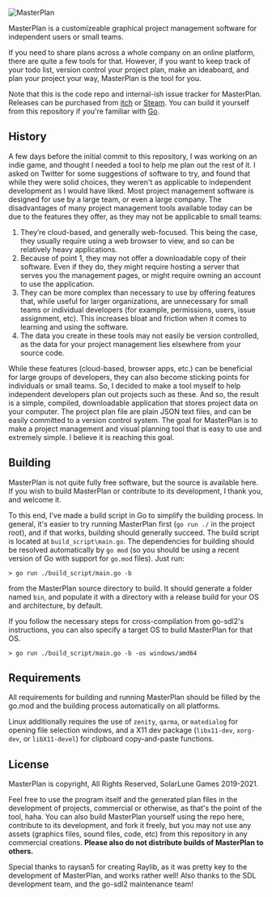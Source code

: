 ![MasterPlan](https://img.itch.zone/aW1hZ2UvNTAxNDc3LzcyMTg3MDAucG5n/original/i2wVmP.png)

MasterPlan is a customizeable graphical project management software for independent users or small teams. 

If you need to share plans across a whole company on an online platform, there are quite a few tools for that. However, if you want to keep track of your todo list, version control your project plan, make an ideaboard, and plan your project your way, MasterPlan is the tool for you.

Note that this is the code repo and internal-ish issue tracker for MasterPlan. Releases can be purchased from [itch](https://solarlune.itch.io/masterplan) or [Steam](https://store.steampowered.com/app/1269310/MasterPlan/). You can build it yourself from this repository if you're familiar with [Go](https://golang.org/).

## History

A few days before the initial commit to this repository, I was working on an indie game, and thought I needed a tool to help me plan out the rest of it. I asked on Twitter for some suggestions of software to try, and found that while they were solid choices, they weren't as applicable to independent development as I would have liked. Most project management software is designed for use by a large team, or even a large company. The disadvantages of many project management tools available today can be due to the features they offer, as they may not be applicable to small teams:

1) They’re cloud-based, and generally web-focused. This being the case, they usually require using a web browser to view, and so can be relatively heavy applications.
2) Because of point 1, they may not offer a downloadable copy of their software. Even if they do, they might require hosting a server that serves you the management pages, or might require owning an account to use the application.
3) They can be more complex than necessary to use by offering features that, while useful for larger organizations, are unnecessary for small teams or individual developers (for example, permissions, users, issue assignment, etc). This increases bloat and friction when it comes to learning and using the software.
4) The data you create in these tools may not easily be version controlled, as the data for your project management lies elsewhere from your source code.

While these features (cloud-based, browser apps, etc.) can be beneficial for large groups of developers, they can also become sticking points for individuals or small teams. So, I decided to make a tool myself to help independent developers plan out projects such as these. And so, the result is a simple, compiled, downloadable application that stores project data on your computer. The project plan file are plain JSON text files, and can be easily committed to a version control system. The goal for MasterPlan is to make a project management and visual planning tool that is easy to use and extremely simple. I believe it is reaching this goal.

## Building

MasterPlan is not quite fully free software, but the source is available here. If you wish to build MasterPlan or contribute to its development, I thank you, and welcome it. 

To this end, I've made a build script in Go to simplify the building process. In general, it's easier to try running MasterPlan first (`go run ./` in the project root), and if that works, building should generally succeed. The build script is located at `build_script\main.go`. The dependencies for building should be resolved automatically by `go mod` (so you should be using a recent version of Go with support for `go.mod` files). Just run:

```
> go run ./build_script/main.go -b
```

from the MasterPlan source directory to build. It should generate a folder named `bin`, and populate it with a directory with a release build for your OS and architecture, by default. 

If you follow the necessary steps for cross-compilation from go-sdl2's instructions, you can also specify a target OS to build MasterPlan for that OS.

```
> go run ./build_script/main.go -b -os windows/amd64
```

## Requirements

All requirements for building and running MasterPlan should be filled by the go.mod and the building process automatically on all platforms. 

Linux additionally requires the use of `zenity`, `qarma`, or `matedialog` for opening file selection windows, and a X11 dev package (`libx11-dev`, `xorg-dev`, or `libX11-devel`) for clipboard copy-and-paste functions.

## License

MasterPlan is copyright, All Rights Reserved, SolarLune Games 2019-2021. 

Feel free to use the program itself and the generated plan files in the development of projects, commercial or otherwise, as that's the point of the tool, haha. You can also build MasterPlan yourself using the repo here, contribute to its development, and fork it freely, but you may not use any assets (graphics files, sound files, code, etc) from this repository in any commercial creations. **Please also do not distribute builds of MasterPlan to others.**

Special thanks to raysan5 for creating Raylib, as it was pretty key to the development of MasterPlan, and works rather well! Also thanks to the SDL development team, and the go-sdl2 maintenance team!
